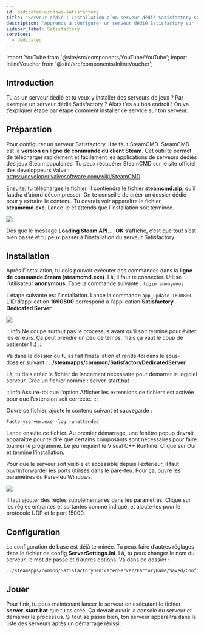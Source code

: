 ```yaml
---
id: dedicated-windows-satisfactory
title: "Serveur dédié : Installation d’un serveur dédié Satisfactory sous Windows"
description: "Apprends à configurer un serveur dédié Satisfactory sur ton serveur pour un gameplay fluide et une gestion facile → Découvre-le maintenant"
sidebar_label: Satisfactory
services:
  - dedicated
---
```


import YouTube from '@site/src/components/YouTube/YouTube';
import InlineVoucher from '@site/src/components/InlineVoucher';

## Introduction
Tu as un serveur dédié et tu veux y installer des serveurs de jeux ? Par exemple un serveur dédié Satisfactory ? Alors t’es au bon endroit ! On va t’expliquer étape par étape comment installer ce service sur ton serveur.

<YouTube videoId="rqtQJa_awGw" imageSrc="https://screensaver01.zap-hosting.com/index.php/s/gp82J4xr9T5Y969/preview" title="Installation d’un serveur dédié Satisfactory sur VPS Windows" description="Tu préfères comprendre en voyant les choses en action ? On a ce qu’il te faut ! Plonge dans notre vidéo qui te décompose tout. Que tu sois pressé ou que tu préfères apprendre de façon plus fun et immersive !"/>

<InlineVoucher />

## Préparation

Pour configurer un serveur Satisfactory, il te faut SteamCMD. SteamCMD est la **version en ligne de commande du client Steam**. Cet outil te permet de télécharger rapidement et facilement les applications de serveurs dédiés des jeux Steam populaires. Tu peux récupérer SteamCMD sur le site officiel des développeurs Valve : https://developer.valvesoftware.com/wiki/SteamCMD.

Ensuite, tu télécharges le fichier. Il contiendra le fichier **steamcmd.zip**, qu’il faudra d’abord décompresser. On te conseille de créer un dossier dédié pour y extraire le contenu. Tu devrais voir apparaître le fichier **steamcmd.exe**. Lance-le et attends que l’installation soit terminée.

![](https://screensaver01.zap-hosting.com/index.php/s/9EaPpm3NWadXTx5/preview)

Dès que le message **Loading Steam API.... OK** s’affiche, c’est que tout s’est bien passé et tu peux passer à l’installation du serveur Satisfactory.



## Installation

Après l’installation, tu dois pouvoir exécuter des commandes dans la **ligne de commande Steam (steamcmd.exe)**. Là, il faut te connecter. Utilise l’utilisateur **anonymous**. Tape la commande suivante : `login anonymous`

L’étape suivante est l’installation. Lance la commande `app_update 1690800`. L’ID d’application **1690800** correspond à l’application **Satisfactory Dedicated Server**.

![](https://screensaver01.zap-hosting.com/index.php/s/KtzJ3AaYJk7BJEt/preview)



:::info
Ne coupe surtout pas le processus avant qu’il soit terminé pour éviter les erreurs. Ça peut prendre un peu de temps, mais ça vaut le coup de patienter ! :)
:::



Va dans le dossier où tu as fait l’installation et rends-toi dans le sous-dossier suivant : **../steamapps/common/SatisfactoryDedicatedServer**

Là, tu dois créer le fichier de lancement nécessaire pour démarrer le logiciel serveur. Crée un fichier nommé : server-start.bat

:::info
Assure-toi que l’option Afficher les extensions de fichiers est activée pour que l’extension soit correcte.
:::

Ouvre ce fichier, ajoute le contenu suivant et sauvegarde :

```
Factoryserver.exe -log -unattended
```



Lance ensuite ce fichier. Au premier démarrage, une fenêtre popup devrait apparaître pour te dire que certains composants sont nécessaires pour faire tourner le programme. Le jeu requiert le Visual C++ Runtime. Clique sur Oui et termine l’installation.

Pour que le serveur soit visible et accessible depuis l’extérieur, il faut ouvrir/forwarder les ports utilisés dans le pare-feu. Pour ça, ouvre les paramètres du Pare-feu Windows.

![](https://screensaver01.zap-hosting.com/index.php/s/dy6AwJsT8XBpdXr/preview)


Il faut ajouter des règles supplémentaires dans les paramètres. Clique sur les règles entrantes et sortantes comme indiqué, et ajoute-les pour le protocole UDP et le port 15000.



## Configuration

La configuration de base est déjà terminée. Tu peux faire d’autres réglages dans le fichier de config **ServerSettings.ini**. Là, tu peux changer le nom du serveur, le mot de passe et d’autres options. Va dans ce dossier : 

```
../steamapps/common/SatisfactoryDedicatedServer/FactoryGame/Saved/Config/WindowsServer/
```



## Jouer

Pour finir, tu peux maintenant lancer le serveur en exécutant le fichier **server-start.bat** que tu as créé. Ça devrait ouvrir la console du serveur et démarrer le processus. Si tout se passe bien, ton serveur apparaîtra dans la liste des serveurs après un démarrage réussi.


<InlineVoucher />